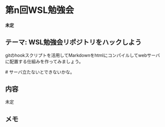 # 第n回WSL勉強会

#### 未定

## テーマ: WSL勉強会リポジトリをハックしよう
gitのhookスクリプトを活用してMarkdownをhtmlにコンパイルしてwebサーバに配置する仕組みを作ってみましょう。

\# サーバ立たないとできないかな。

## 内容
未定

## メモ
